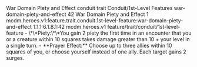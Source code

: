 <ability>
  <name>War Domain Piety and Effect</name>
  <metadata>
    <class>conduit</class>
    <feature_type>trait</feature_type>
    <file_dpath>Conduit/1st-Level Features</file_dpath>
    <item_id>war-domain-piety-and-effect</item_id>
    <item_index>42</item_index>
    <item_name>War Domain Piety and Effect</item_name>
    <level>1</level>
    <scc>mcdm.heroes.v1:feature.trait.conduit.1st-level-feature:war-domain-piety-and-effect</scc>
    <scdc>1.1.1:6.1.8.1:42</scdc>
    <source>mcdm.heroes.v1</source>
    <type>feature/trait/conduit/1st-level-feature</type>
  </metadata>
  <effects>
    <effect type="mundane">- \*\*Piety:\*\*You gain 2 piety the first time in an encounter that you or a creature within 10 squares takes damage greater than 10 + your level in a single turn.
- **Prayer Effect:** Choose up to three allies within 10 squares of you, or choose yourself instead of one ally. Each target gains 2 surges.</effect>
  </effects>
</ability>
